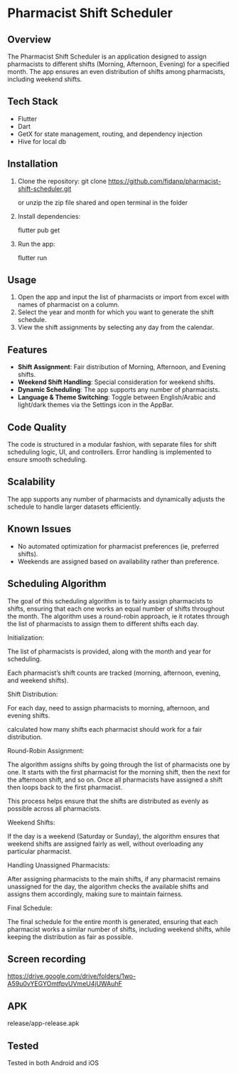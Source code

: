 # Pharmacist Shift Scheduler

## Overview
The Pharmacist Shift Scheduler is an application designed to assign pharmacists to different shifts (Morning, Afternoon, Evening) for a specified month. The app ensures an even distribution of shifts among pharmacists, including weekend shifts.

## Tech Stack
- Flutter
- Dart
- GetX for state management, routing, and dependency injection
- Hive for local db

## Installation
1. Clone the repository:
    git clone https://github.com/fidanp/pharmacist-shift-scheduler.git

    or unzip the zip file shared and open terminal in the folder

2. Install dependencies:
 
    flutter pub get

3. Run the app:

    flutter run


## Usage
1. Open the app and input the list of pharmacists or import from excel with names of pharmacist on a column.
2. Select the year and month for which you want to generate the shift schedule.
3. View the shift assignments by selecting any day from the calendar.

## Features
- **Shift Assignment**: Fair distribution of Morning, Afternoon, and Evening shifts.
- **Weekend Shift Handling**: Special consideration for weekend shifts.
- **Dynamic Scheduling**: The app supports any number of pharmacists.
- **Language & Theme Switching**: Toggle between English/Arabic and light/dark themes via the Settings icon in the AppBar.

## Code Quality
The code is structured in a modular fashion, with separate files for shift scheduling logic, UI, and controllers. Error handling is implemented to ensure smooth scheduling.

## Scalability
The app supports any number of pharmacists and dynamically adjusts the schedule to handle larger datasets efficiently.

## Known Issues
- No automated optimization for pharmacist preferences (ie, preferred shifts).
- Weekends are assigned based on availability rather than preference.

## Scheduling Algorithm
The goal of this scheduling algorithm is to fairly assign pharmacists to shifts, ensuring that each one works an equal number of shifts throughout the month. The algorithm uses a round-robin approach, ie it rotates through the list of pharmacists to assign them to different shifts each day.

Initialization:

The list of pharmacists is provided, along with the month and year for scheduling.

Each pharmacist’s shift counts are tracked (morning, afternoon, evening, and weekend shifts).

Shift Distribution:

For each day, need to assign pharmacists to morning, afternoon, and evening shifts.

calculated how many shifts each pharmacist should work for a fair distribution.

Round-Robin Assignment:

The algorithm assigns shifts by going through the list of pharmacists one by one. It starts with the first pharmacist for the morning shift, then the next for the afternoon shift, and so on. Once all pharmacists have assigned a shift then loops back to the first pharmacist.

This process helps ensure that the shifts are distributed as evenly as possible across all pharmacists.

Weekend Shifts:

If the day is a weekend (Saturday or Sunday), the algorithm ensures that weekend shifts are assigned fairly as well, without overloading any particular pharmacist.

Handling Unassigned Pharmacists:

After assigning pharmacists to the main shifts, if any pharmacist remains unassigned for the day, the algorithm checks the available shifts and assigns them accordingly, making sure to maintain fairness.

Final Schedule:

The final schedule for the entire month is generated, ensuring that each pharmacist works a similar number of shifts, including weekend shifts, while keeping the distribution as fair as possible.

## Screen recording
https://drive.google.com/drive/folders/1wo-A59u0vYEGYOmtfpvUVmeU4jUWAuhF

## APK
release/app-release.apk

## Tested
Tested in both Android and iOS